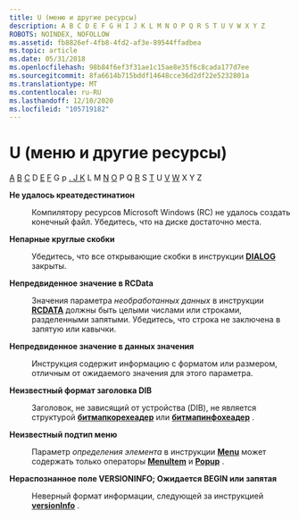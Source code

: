 ```yaml
---
title: U (меню и другие ресурсы)
description: A B C D E F G H I J K L M N O P Q R S T U V W X Y Z
ROBOTS: NOINDEX, NOFOLLOW
ms.assetid: fb8826ef-4fb8-4fd2-af3e-89544ffadbea
ms.topic: article
ms.date: 05/31/2018
ms.openlocfilehash: 98b84f6ef3f31ae1c15ae8e35f6c8cada177d7ee
ms.sourcegitcommit: 8fa6614b715bddf14648cce36d2df22e5232801a
ms.translationtype: MT
ms.contentlocale: ru-RU
ms.lasthandoff: 12/10/2020
ms.locfileid: "105719182"
---
```

# <a name="u-menus-and-other-resources"></a>U (меню и другие ресурсы)

[A](a.md) [B](b.md) [C](c.md) D [E](e.md) [F](f.md) G р [. J K](i.md) L M [N](n.md) [O](o.md) P Q [R](r.md) S [T](t.md) U [V](v.md) [W](w.md) X Y Z

<dl> <dt>

<span id="tools.u_1_gly"></span><span id="TOOLS.U_1_GLY"></span>**Не удалось креатедестинатион**
</dt> <dd>

Компилятору ресурсов Microsoft Windows (RC) не удалось создать конечный файл. Убедитесь, что на диске достаточно места.

</dd> <dt>

<span id="tools.u_2_gly"></span><span id="TOOLS.U_2_GLY"></span>**Непарные круглые скобки**
</dt> <dd>

Убедитесь, что все открывающие скобки в инструкции [**DIALOG**](dialog-resource.md) закрыты.

</dd> <dt>

<span id="tools.u_3_gly"></span><span id="TOOLS.U_3_GLY"></span>**Непредвиденное значение в RCData**
</dt> <dd>

Значения параметра *необработанных данных* в инструкции [**RCDATA**](rcdata-resource.md) должны быть целыми числами или строками, разделенными запятыми. Убедитесь, что строка не заключена в запятую или кавычки.

</dd> <dt>

<span id="tools.u_4_gly"></span><span id="TOOLS.U_4_GLY"></span>**Непредвиденное значение в данных значения**
</dt> <dd>

Инструкция содержит информацию с форматом или размером, отличным от ожидаемого значения для этого параметра.

</dd> <dt>

<span id="tools.u_5_gly"></span><span id="TOOLS.U_5_GLY"></span>**Неизвестный формат заголовка DIB**
</dt> <dd>

Заголовок, не зависящий от устройства (DIB), не является структурой [**битмапкорехеадер**](/windows/win32/api/wingdi/ns-wingdi-bitmapcoreheader) или [**битмапинфохеадер**](/previous-versions//dd183376(v=vs.85)) .

</dd> <dt>

<span id="tools.u_6_gly"></span><span id="TOOLS.U_6_GLY"></span>**Неизвестный подтип меню**
</dt> <dd>

Параметр *определения элемента* в инструкции [**Menu**](menu-resource.md) может содержать только операторы [**MenuItem**](menuitem-statement.md) и [**Popup**](popup-resource.md) .

</dd> <dt>

<span id="tools.u_7_gly"></span><span id="TOOLS.U_7_GLY"></span>**Нераспознанное поле VERSIONINFO; Ожидается BEGIN или запятая**
</dt> <dd>

Неверный формат информации, следующей за инструкцией [**versionInfo**](versioninfo-resource.md) .

</dd> </dl>

 

 
